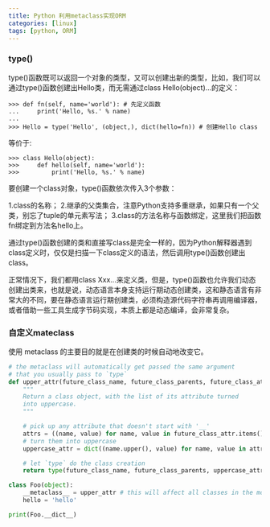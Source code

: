 ```yaml
---
title: Python 利用metaclass实现ORM 
categories: [linux]
tags: [python, ORM]
---
```


### type()

type()函数既可以返回一个对象的类型，又可以创建出新的类型，比如，我们可以通过type()函数创建出Hello类，而无需通过class Hello(object)...的定义：

    >>> def fn(self, name='world'): # 先定义函数
    ...     print('Hello, %s.' % name)
    ...
    >>> Hello = type('Hello', (object,), dict(hello=fn)) # 创建Hello class

等价于:

    >>> class Hello(object):
    >>>     def hello(self, name='world'):
    >>>         print('Hello, %s.' % name)


要创建一个class对象，type()函数依次传入3个参数：

1.class的名称；
2.继承的父类集合，注意Python支持多重继承，如果只有一个父类，别忘了tuple的单元素写法；
3.class的方法名称与函数绑定，这里我们把函数fn绑定到方法名hello上。

通过type()函数创建的类和直接写class是完全一样的，因为Python解释器遇到class定义时，仅仅是扫描一下class定义的语法，然后调用type()函数创建出class。

正常情况下，我们都用class Xxx...来定义类，但是，type()函数也允许我们动态创建出类来，也就是说，动态语言本身支持运行期动态创建类，这和静态语言有非常大的不同，要在静态语言运行期创建类，必须构造源代码字符串再调用编译器，或者借助一些工具生成字节码实现，本质上都是动态编译，会非常复杂。

### 自定义mateclass

使用 metaclass 的主要目的就是在创建类的时候自动地改变它。

``` python
# the metaclass will automatically get passed the same argument
# that you usually pass to `type`
def upper_attr(future_class_name, future_class_parents, future_class_attr):
    """
    Return a class object, with the list of its attribute turned 
    into uppercase.
    """

    # pick up any attribute that doesn't start with '__'
    attrs = ((name, value) for name, value in future_class_attr.items() if not name.startswith('__'))
    # turn them into uppercase
    uppercase_attr = dict((name.upper(), value) for name, value in attrs)

    # let `type` do the class creation
    return type(future_class_name, future_class_parents, uppercase_attr)

class Foo(object):
    __metaclass__ = upper_attr # this will affect all classes in the module
    hello = 'hello'

print(Foo.__dict__)
```
